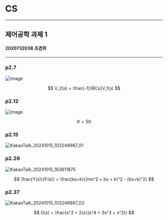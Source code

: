 # CS
---
## 제어공학 과제 1
#### 2020732038 조겸희

---
### p2.7
   
   

![image](https://github.com/user-attachments/assets/e8a7e248-11a0-4259-9d1d-cc4d26bb57f5)

$$ V_2(s) = \frac{-1}{RCs}V_1(s) $$   

### p2.12
   
![image](https://github.com/user-attachments/assets/0866dac8-2fde-44b6-8333-71f3952d33aa)

$$ K = 50 $$

### p2.15
![KakaoTalk_20241015_103249987_01](https://github.com/user-attachments/assets/e936a095-7ac4-4163-8d8e-b05c364bd502)


### p2.26
![KakaoTalk_20241015_163611875](https://github.com/user-attachments/assets/62d3655c-a61c-4c86-8b29-7515527de7f6)

$$ 
\frac{Y(s)}{F(s)} = \frac{bs+k}{(ms^2 + bs + k)^2 - (bs+k)^2}
$$   

### p2.37
![KakaoTalk_20241015_103249987_03](https://github.com/user-attachments/assets/2af627f4-1356-45bf-bb1b-59286bd4750f)

$$
G(s) = \frac{s^2 + 2s}{(s^4 + 3s^3 + s^2)}
$$
